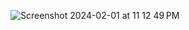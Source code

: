 ![Screenshot 2024-02-01 at 11 12 49 PM](https://github.com/nuhman85/result-management-app/assets/54722925/e1b95e17-c0c7-490f-b93f-c2a64a2a3168)
